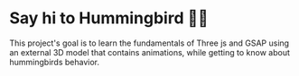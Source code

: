 # Say hi to Hummingbird 👋🌸

This project's goal is to learn the fundamentals of Three js and GSAP using an external 3D model that contains animations, while getting to know about hummingbirds behavior.
